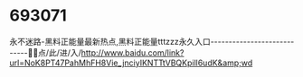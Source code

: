# 693071
永不迷路-黑料正能量最新热点,黑料正能量tttzzz永久入口----------------------------🏓🏓点/此/进/入/http://www.baidu.com/link?url=NoK8PT47PahMhFH8Vie_jnciyIKNTTtVBQKpill6udK&amp;wd
